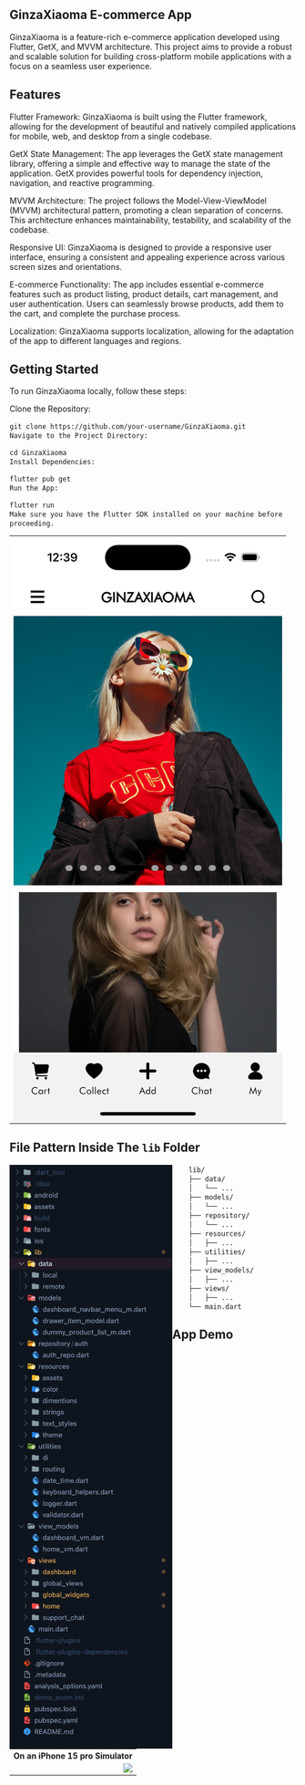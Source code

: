 ## GinzaXiaoma E-commerce App
GinzaXiaoma is a feature-rich e-commerce application developed using Flutter, GetX, and MVVM architecture. This project aims to provide a robust and scalable solution for building cross-platform mobile applications with a focus on a seamless user experience.

## Features
Flutter Framework: GinzaXiaoma is built using the Flutter framework, allowing for the development of beautiful and natively compiled applications for mobile, web, and desktop from a single codebase.

GetX State Management: The app leverages the GetX state management library, offering a simple and effective way to manage the state of the application. GetX provides powerful tools for dependency injection, navigation, and reactive programming.

MVVM Architecture: The project follows the Model-View-ViewModel (MVVM) architectural pattern, promoting a clean separation of concerns. This architecture enhances maintainability, testability, and scalability of the codebase.

Responsive UI: GinzaXiaoma is designed to provide a responsive user interface, ensuring a consistent and appealing experience across various screen sizes and orientations.

E-commerce Functionality: The app includes essential e-commerce features such as product listing, product details, cart management, and user authentication. Users can seamlessly browse products, add them to the cart, and complete the purchase process.

Localization: GinzaXiaoma supports localization, allowing for the adaptation of the app to different languages and regions.

## Getting Started
To run GinzaXiaoma locally, follow these steps:

Clone the Repository:

```
git clone https://github.com/your-username/GinzaXiaoma.git
Navigate to the Project Directory:
```

```
cd GinzaXiaoma
Install Dependencies:
```

```
flutter pub get
Run the App:
```

```
flutter run
Make sure you have the Flutter SDK installed on your machine before proceeding.
```

<table align="center" style="margin: 0px auto;">
  <tr>
    <td><img align="center" src="documentation/app-ss.png"></img></td>
  </tr>
</table>

## File Pattern Inside The `lib` Folder

<img align="left" src="documentation/folder-structure.png"></img>

```
    lib/
    ├── data/
    │   └── ...
    ├── models/
    │   └── ...
    ├── repository/
    │   └── ...
    ├── resources/
    │   ├── ...
    ├── utilities/
    │   ├── ...
    ├── view_models/
    │   ├── ...
    ├── views/
    │   ├── ...
    └── main.dart
```

## App Demo

<table align="center" style="margin: 0px auto;">
  <tr>
    <th>On an iPhone 15 pro Simulator</th>
  </tr>
  <tr>
    <td align="center"><img align="right" src="documentation/demo.gif"></img></td>
  </tr>
</table>
